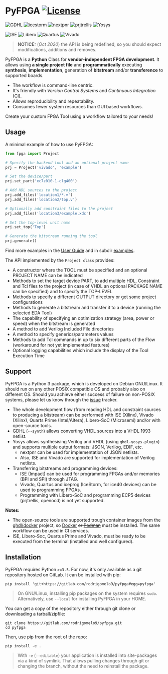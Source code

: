 # PyFPGA [![License](https://img.shields.io/badge/License-GPL--3.0-darkgreen?style=flat-square)](LICENSE)

![GDHL](https://img.shields.io/badge/GHDL-last-brightgreen.svg?style=flat-square)
![icestorm](https://img.shields.io/badge/icestorm-last-brightgreen.svg?style=flat-square)
![nextpnr](https://img.shields.io/badge/nextpnr-last-brightgreen.svg?style=flat-square)
![prjtrellis](https://img.shields.io/badge/prjtrellis-last-brightgreen.svg?style=flat-square)
![Yosys](https://img.shields.io/badge/Yosys-last-brightgreen.svg?style=flat-square)

![ISE](https://img.shields.io/badge/ISE-14.7-blue.svg?style=flat-square)
![Libero](https://img.shields.io/badge/Libero--Soc-12.2-blue.svg?style=flat-square)
![Quartus](https://img.shields.io/badge/Quartus--Prime-19.1-blue.svg?style=flat-square)
![Vivado](https://img.shields.io/badge/Vivado-2019.2-blue.svg?style=flat-square)

> **NOTICE:** (*Oct 2020*) the API is being redefined, so you should expect
> modifications, additions and removes.

PyFPGA is a **Python** Class for **vendor-independent FPGA development**.
It allows using **a single project file** and **programmatically** executing
**synthesis**, **implementation**, generation of **bitstream** and/or
**transference** to supported boards.

- The workflow is command-line centric.
- It's friendly with *Version Control Systems* and *Continuous Integration* (CI).
- Allows reproducibility and repeatability.
- Consumes fewer system resources than GUI based workflows.

Create your custom FPGA Tool using a workflow tailored to your needs!

## Usage

A minimal example of how to use PyFPGA:

```py
from fpga import Project

# Specify the backend tool and an optional project name
prj = Project('vivado', 'example')

# Set the device/part
prj.set_part('xc7z010-1-clg400')

# Add HDL sources to the project
prj.add_files('location1/*.v')
prj.add_files('location2/top.v')

# Optionally add constraint files to the project
prj.add_files('location3/example.xdc')

# Set the top-level unit name
prj.set_top('Top')

# Generate the bitstream running the tool
prj.generate()
```

Find more examples in the [User Guide](doc/user_guide.md) and in subdir [examples](examples).

The API implemented by the `Project class` provides:

- A constructor where the TOOL must be specified and an optional PROJECT NAME can be indicated
- Methods to set the target device PART, to add multiple HDL, Constraint and Tcl files to the
 project (in case of VHDL an optional PACKAGE NAME can be specified) and to specify the TOP-LEVEL
- Methods to specify a different OUTPUT directory or get some project configurations
- Methods to generate a bitstream and transfer it to a device (running the selected EDA Tool)
- The capability of specifying an optimization strategy (area, power or speed) when the bitstream
 is generated
- A method to add Verilog Included File directories
- A method to specify generics/parameters values
- Methods to add Tcl commands in up to six different parts of the Flow (workaround for not yet
 implemented features)
- Optional logging capabilities which include the display of the Tool Execution Time

## Support

PyFPGA is a Python 3 package, which is developed on Debian GNU/Linux.
It should run on any other POSIX compatible OS and probably also on different OS.
Should you achieve either success of failure on non-POSIX systems, please let us know through the
[issue](https://gitlab.com/rodrigomelo9/pyfpga/issues) tracker.

- The whole development flow (from reading HDL and constraint sources to producing a bitstream)
 can be performed with ISE (Xilinx), Vivado (Xilinx), Quarts Prime (Intel/Altera), Libero-SoC
 (Microsemi) and/or with open-source tools.
- GDHL (`--synth`) allows converting VHDL sources into a VHDL 1993 netlist.
- Yosys allows synthesising Verilog and VHDL (using `ghdl-yosys-plugin`) and supports multiple
 output formats: JSON, Verilog, EDIF, etc.
  - nextpnr can be used for implementation of JSON netlists.
  - Also, ISE and Vivado are supported for implementation of Verilog netlists.
- Transferring bitstreams and programming devices:
  - ISE (Impact) can be used for programming FPGAs and/or memories (BPI and SPI) through JTAG.
  - Vivado, Quartus and iceprog (IceStorm, for ice40 devices) can be used to programming FPGAs.
  - Programming with Libero-SoC and programming ECP5 devices (prjtrellis, openocd) is not yet
   supported.

**Notes:**

- The open-source tools are supported trough container images from the
[ghdl/docker](https://github.com/ghdl/docker) project, so
[Docker](https://www.docker.com/) ~~or [Podman](https://podman.io/)~~ must be
installed. The same workflow can be used in CI services.
- ISE, Libero-Soc, Quartus Prime and Vivado, must be ready to be executed from
the terminal (installed and well configured).

## Installation

PyFPGA requires Python `>=3.5`. For now, it's only available as a git repository
hosted on GitLab. It can be installed with pip:

```
pip install 'git+https://gitlab.com/rodrigomelo9/pyfpga#egg=pyfpga'
```

> On GNU/Linux, installing pip packages on the system requires `sudo`.
> Alternatively, use `--local` for installing PyFPGA in your HOME.

You can get a copy of the repository either through git clone or downloading a
tarball/zipfile:

```
git clone https://gitlab.com/rodrigomelo9/pyfpga.git
cd pyfpga
```

Then, use pip from the root of the repo:

```
pip install -e .
```

> With `-e` (`--editable`) your application is installed into site-packages via
> a kind of symlink. That allows pulling changes through git or changing the
> branch, without the need to reinstall the package.
